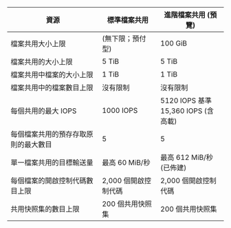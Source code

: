 | 資源 | 標準檔案共用 | 進階檔案共用 (預覽) |
|----------|---------------|------------------------------------------|
| 檔案共用大小上限 | (無下限；預付型) | 100 GiB |
| 檔案共用的大小上限 | 5 TiB | 5 TiB |
| 檔案共用中檔案的大小上限 | 1 TiB | 1 TiB |
| 檔案共用中的檔案數目上限 | 沒有限制 | 沒有限制 |
| 每個共用的最大 IOPS | 1000 IOPS | 5120 IOPS 基準<br />15,360 IOPS (含高載) |
| 每個檔案共用的預存存取原則的最大數目 | 5 | 5 |
| 單一檔案共用的目標輸送量 | 最高 60 MiB/秒 | 最高 612 MiB/秒 (已佈建) |
| 每個檔案的開啟控制代碼數目上限 | 2,000 個開啟控制代碼 | 2,000 個開啟控制代碼 |
| 共用快照集的數目上限 | 200 個共用快照集 | 200 個共用快照集 |
